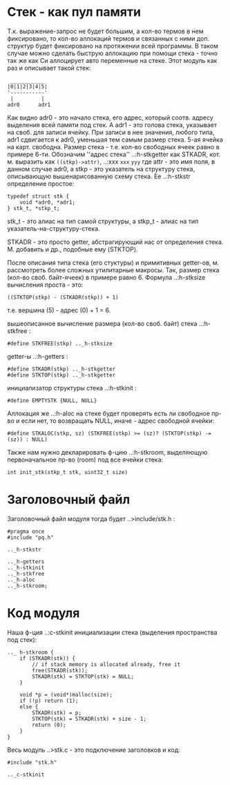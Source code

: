 Стек - как пул памяти
=====================

Т.к. выражение-запрос не будет большим, а кол-во термов в нем фиксировано,
то кол-во аллокаций термов и связанных с ними доп. структур будет фиксировано
на протяжении всей программы. В таком случае можно сделать быструю аллокацию
при помощи стека - точно так же как Си аллоцирует авто переменные на стеке.
Этот модуль как раз и описывает такой стек:

     ___________
    |0|1|2|3|4|5|
    '-----------'
     |         |
    adr0      adr1

Как видно adr0 - это начало стека, его адрес, который соотв. адресу выделения
всей памяти под стек. А adr1 - это голова стека, указывает на своб. для
записи ячейку. При записи в нее значения, любого типа, adr1 сдвигается к adr0,
уменьшая тем самым размер стека. 5-ая ячейка на карт. свободна. Размер стека -
т.е. кол-во свободных ячеек равно в примере 6-ти. Обозначим ''адрес стека''
..:h-stkgetter как STKADR, кот. м. выразить как `((stkp)->attr)`, ..:xxx `xxx`
`yyy` где attr - это
имя поля, в данном случае adr0, а stkp - это указатель на структуру стека,
описывающую вышенарисованную схему стека. Ее ..:h-stkstr определение простое:

    typedef struct stk {
        void *adr0, *adr1;
    } stk_t, *stkp_t;

stk\_t - это алиас на тип самой структуры, а stkp_t - алиас на тип
указатель-на-структуру-стека.

STKADR - это просто getter, абстрагирующий нас от определения стека. М.
добавить и др., подобныe ему (STKTOP).

После описания типа стека (его стуктуры) и примитивных getter-ов, м.
рассмотреть более сложных утилитарные макросы. Так, размер стека (кол-во своб.
байт-ячеек) в примере равно 6. Формула ..:h-stksize вычисления проста - это:

    ((STKTOP(stkp) - (STKADR(stkp)) + 1)

т.е. вершина (5) - адрес (0) + 1 = 6.

вышеописанное вычисление размера (кол-во своб. байт) стека ..:h-stkfree :

    #define STKFREE(stkp) .._h-stksize

getter-ы ..:h-getters :

    #define STKADR(stkp) .._h-stkgetter
    #define STKTOP(stkp) .._h-stkgetter

инициализатор структуры стека ..:h-stkinit :

    #define EMPTYSTK {NULL, NULL}

Аллокация же ..:h-aloc на стеке будет проверять есть ли свободное пр-во и если
нет, то возвращать NULL, иначе - адрес свободной ячейки:

    #define STKALOC(stkp, sz) (STKFREE(stkp) >= (sz)? (STKTOP(stkp) -= (sz)) : NULL)

Также нам нужно декларировать ф-цию ..:h-stkroom, выделяющую первоначальное
пр-во (room) под все ячейки стека:

    int init_stk(stkp_t stk, uint32_t size)


Заголовочный файл
=================

Заголовочный файл модуля тогда будет ..>include/stk.h :

    #pragma once
    #include "pq.h"

    .._h-stkstr

	.._h-getters
	.._h-stkinit
	.._h-stkfree
	.._h-aloc
    .._h-stkroom;


Код модуля
==========

Наша ф-ция ..:c-stkinit инициализации стека (выделения пространства под стек):

    .._ h-stkroom {
        if (STKADR(stk)) {
            // if stack memory is allocated already, free it
            free(STKADR(stk));
            STKADR(stk) = STKTOP(stk) = NULL;
        }

        void *p = (void*)malloc(size);
        if (!p) return (1);
        else {
            STKADR(stk) = p;
            STKTOP(stk) = STKADR(stk) + size - 1;
            return (0);
        }
    }

Весь модуль ..>stk.c - это подключение заголовков и код:

    #include "stk.h"

    .._c-stkinit
